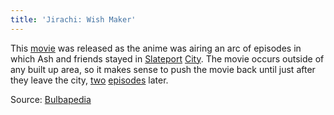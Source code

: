 ```yaml
---
title: 'Jirachi: Wish Maker'
---
```

This [movie][M06] was released as the anime was airing an arc of episodes in
which Ash and friends stayed in [Slateport][AG033] [City][AG034]. The movie
occurs outside of any built up area, so it makes sense to push the movie back
until just after they leave the city, [two][AG035] [episodes][AG036] later.

Source: [Bulbapedia][source]

[source]: http://bulbapedia.bulbagarden.net/wiki/Timeline_of_events_in_the_anime#Season_6
[AG033]: http://bulbapedia.bulbagarden.net/wiki/AG033
[AG034]: http://bulbapedia.bulbagarden.net/wiki/AG034
[AG035]: http://bulbapedia.bulbagarden.net/wiki/AG035
[AG036]: http://bulbapedia.bulbagarden.net/wiki/AG036
[M06]: http://bulbapedia.bulbagarden.net/wiki/M06
